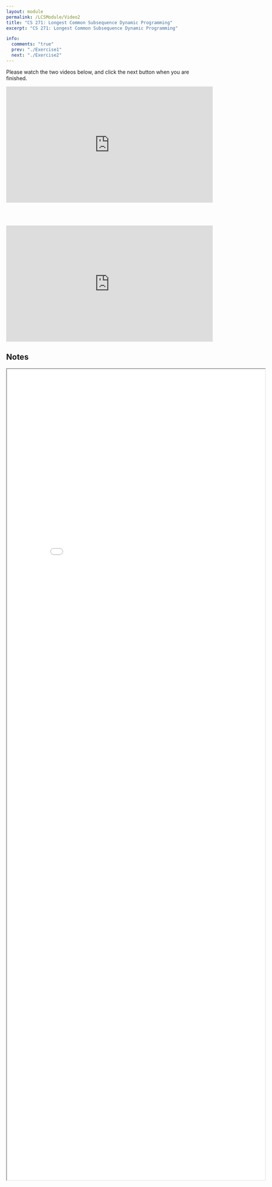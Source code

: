 ```yaml
---
layout: module
permalink: /LCSModule/Video2
title: "CS 271: Longest Common Subsequence Dynamic Programming"
excerpt: "CS 271: Longest Common Subsequence Dynamic Programming"

info:
  comments: "true"
  prev: "./Exercise1"
  next: "./Exercise2"
---
```


<p>
Please watch the two videos below, and click the next button when you are finished.
</p>

<iframe width="560" height="315" src="https://www.youtube.com/embed/FExCTAVOUUU" frameborder="0" allow="accelerometer; autoplay; clipboard-write; encrypted-media; gyroscope; picture-in-picture" allowfullscreen></iframe>

<BR><BR>

<iframe width="560" height="315" src="https://www.youtube.com/embed/WrbO-4m_NUc" frameborder="0" allow="accelerometer; autoplay; clipboard-write; encrypted-media; gyroscope; picture-in-picture" allowfullscreen></iframe>

<h2>Notes</h2>

<iframe src = "../images/LCSModule/LCSBacktrace.html" width="700" height="2200">